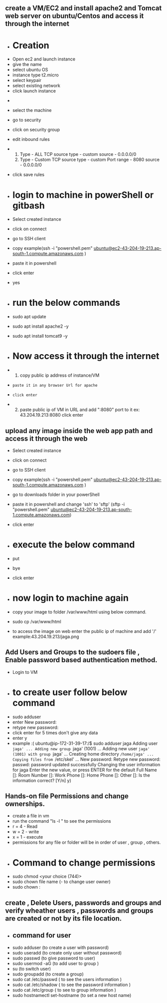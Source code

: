 ## create a VM/EC2 and install apache2 and Tomcat web server on ubuntu/Centos and access it through the internet ##
* # Creation 
* Open ec2 and launch instance
* give the name
* select ubuntu OS
* instance type t2.micro
* select keypair
* select existing network
* click launch instance
-
* select the machine
* go to security
* click on security group
* edit inbound rules
* 1. Type - ALL TCP
    source type - custom
    source - 0.0.0.0/0
  2. Type - Custom TCP
    source type - custom
    Port range - 8080
    source - 0.0.0.0/0
* click save rules

* # login to machine in powerShell or gitbash 
* Select created instance
* click on connect
* go to SSH client
* copy example(ssh -i "powershell.pem" ubuntu@ec2-43-204-19-213.ap-south-1.compute.amazonaws.com )
* paste it in powershell
* click enter
* yes
* # run the below commands
* sudo apt update
* sudo apt install apache2 -y
* sudo apt install tomcat9 -y
* # Now access it through the internet
* 1.  copy public ip address of instance/VM 
*     paste it in any browser Url for apache
*     click enter
* 2.  paste public ip of VM in URL and add ":8080" port to it
      ex: 43.204.19.213:8080
      click enter

## upload any image inside the web app path and access it through the web ##
* Select created instance
* click on connect
* go to SSH client
* copy example(ssh -i "powershell.pem" ubuntu@ec2-43-204-19-213.ap-south-1.compute.amazonaws.com )
* go to downloads folder in your powerShell
* paste it in powershell and change 'ssh' to 'sftp' (sftp -i "powershell.pem" ubuntu@ec2-43-204-19-213.ap-south-1.compute.amazonaws.com)
* click enter
* # execute the below command 
* put <give the name of file you want to upload>
* bye
* click enter
* # now login to machine again
* copy your image to folder /var/www/html using below command.
* sudo cp <file name> /var/www/html

* to access the image on web enter the public ip of machine and add '/<filename>' example:43.204.19.213/jaga.png
## Add Users and Groups to the sudoers file , Enable password based authentication method.
* Login to VM
* # to create user follow below command
* sudo adduser <name>
* enter New password: 
* retype new password: 
* click enter for 5 times don't give any data
* enter y
* example :(
 ubuntu@ip-172-31-39-17:/$ sudo adduser jaga
 Adding user `jaga' ...
 Adding new group `jaga' (1001) ...
 Adding new user `jaga' (1001) with group `jaga' ...
 Creating home directory `/home/jaga' ...
 Copying files from `/etc/skel' ...
 New password:
 Retype new password:
 passwd: password updated successfully
 Changing the user information for jaga
 Enter the new value, or press ENTER for the default
        Full Name []:
        Room Number []:
        Work Phone []:
        Home Phone []:
        Other []:
Is the information correct? [Y/n] y)

## Hands-on file Permissions and change ownerships.
* create a file in vm
* run the command "ls -l <file name>" to see the permissions
* r = 4 - Read
* w = 2 - write
* x = 1 - execute
* permissions for any file or folder will be in order of user , group , others.
* # Command to change permissions
* sudo chmod <your choice (744)> <file name>
* sudo chown <user name> file name (- to change user owner) 
* sudo chown <user name>:<group name> <file name>

## create , Delete Users, passwords and groups and verify wheather users , passwords and groups are created or not by its file location.

* ## command for user
* sudo adduser <user name> (to create a user with password)
* sudo useradd <user name> (to create only user without password)
* sudo passwd <user name> (to give password to user)
* sudo usermod -aG <group name> <user name> (to add user to group )
* su <user name> (to switch user)
* sudo groupadd <group name> (to create a group)
* sudo cat /etc/passwd ( to see the users information )
* sudo cat /etc/shadow ( to see the password information )
* sudo cat /etc/group ( to see to group information )
* sudo hostnamectl set-hostname <name> (to set a new host name)